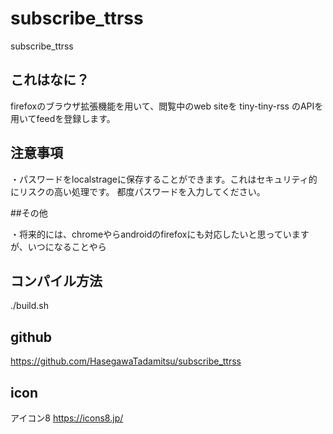 # subscribe_ttrss
subscribe_ttrss

## これはなに？

firefoxのブラウザ拡張機能を用いて、閲覧中のweb siteを
tiny-tiny-rss のAPIを用いてfeedを登録します。


## 注意事項

・パスワードをlocalstrageに保存することができます。これはセキュリティ的にリスクの高い処理です。
都度パスワードを入力してください。


##その他

・将来的には、chromeやらandroidのfirefoxにも対応したいと思っていますが、いつになることやら


## コンパイル方法

./build.sh


## github

https://github.com/HasegawaTadamitsu/subscribe_ttrss




## icon

アイコン8  https://icons8.jp/
